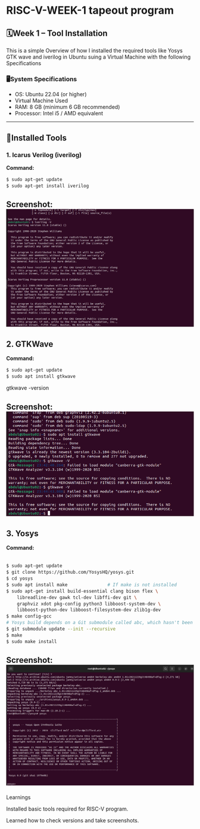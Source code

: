 # RISC-V-WEEK-1 tapeout program 

## 🗓Week 1 – Tool Installation  
This is a simple Overview of how I installed the required tools like Yosys GTK wave and iverilog in Ubuntu suing a Virtual Machine with the following Specifications 

### 🖥System Specifications  
- OS: Ubuntu 22.04 (or higher)
- Virtual Machine Used
- RAM: 8 GB (minimum 6 GB recommended)  
- Processor: Intel i5 / AMD equivalent  

---

## 🧰Installed Tools  

### 1. Icarus Verilog (iverilog)  
**Command:**  
```bash
$ sudo apt-get update
$ sudo apt-get install iverilog
```
**Screenshot**:
![Screenshot](https://github.com/abdul07azeem/RISC-V-WEEK-1/blob/1159e40726fddaca64682e01fa31192e9106786c/Screenshot%20from%202025-09-20%2023-40-48.png)
---

## 2. GTKWave

**Command:**
```bash
$ sudo apt-get update
$ sudo apt install gtkwave
```
gtkwave -version

**Screenshot:**
![Screenshot](https://github.com/abdul07azeem/RISC-V-WEEK-1/blob/abb2f8a19d3c8e18b456981f10e66841f7061d38/Screenshot%20from%202025-09-20%2023-44-53.png)
---

## 3. Yosys

**Command:**
```bash

$ sudo apt-get update
$ git clone https://github.com/YosysHQ/yosys.git
$ cd yosys
$ sudo apt install make               # If make is not installed
$ sudo apt-get install build-essential clang bison flex \
    libreadline-dev gawk tcl-dev libffi-dev git \
    graphviz xdot pkg-config python3 libboost-system-dev \
    libboost-python-dev libboost-filesystem-dev zlib1g-dev
$ make config-gcc
# Yosys build depends on a Git submodule called abc, which hasn't been initialized yet. You need to run the following command before running make
$ git submodule update --init --recursive
$ make 
$ sudo make install
```
**Screenshot:**
![Screenshot](https://github.com/abdul07azeem/RISC-V-WEEK-1/blob/4b4100c108899f006cd945fc8895110765913eb0/Screenshot%20from%202025-09-20%2023-21-55.png)
---

Learnings

Installed basic tools required for RISC-V program.

Learned how to check versions and take screenshots.
